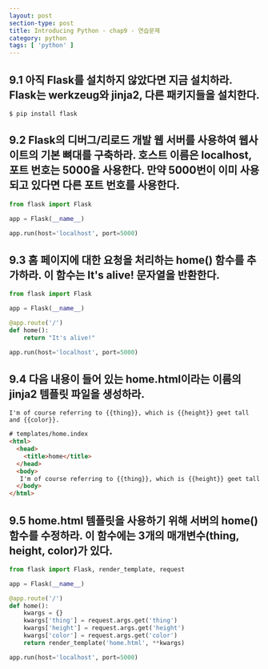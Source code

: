```yaml
---
layout: post
section-type: post
title: Introducing Python - chap9 - 연습문제
category: python
tags: [ 'python' ]
---
```


## 9.1 아직 Flask를 설치하지 않았다면 지금 설치하라. Flask는 werkzeug와 jinja2, 다른 패키지들을 설치한다.

```
$ pip install flask
```

## 9.2 Flask의 디버그/리로드 개발 웹 서버를 사용하여 웹사이트의 기본 뼈대를 구축하라. 호스트 이름은 localhost, 포트 번호는 5000을 사용한다. 만약 5000번이 이미 사용되고 있다면 다른 포트 번호를 사용한다.

```Python
from flask import Flask

app = Flask(__name__)

app.run(host='localhost', port=5000)
```

## 9.3 홈 페이지에 대한 요청을 처리하는 home() 함수를 추가하라. 이 함수는 It's alive! 문자열을 반환한다.

```Python
from flask import Flask

app = Flask(__name__)

@app.route('/')
def home():
    return "It's alive!"

app.run(host='localhost', port=5000)
```

## 9.4 다음 내용이 들어 있는 home.html이라는 이름의 jinja2 템플릿 파일을 생성하라.

```
I'm of course referring to {{thing}}, which is {{height}} geet tall and {{color}}.
```

```html
# templates/home.index
<html>
  <head>
    <title>home</title>
  </head>
  <body>
   I'm of course referring to {{thing}}, which is {{height}} geet tall and {{color}}.
  </body>
</html>
```

## 9.5 home.html 템플릿을 사용하기 위해 서버의 home() 함수를 수정하라. 이 함수에는 3개의 매개변수(thing, height, color)가 있다.

```Python
from flask import Flask, render_template, request

app = Flask(__name__)

@app.route('/')
def home():
    kwargs = {}
    kwargs['thing'] = request.args.get('thing')
    kwargs['height'] = request.args.get('height')
    kwargs['color'] = request.args.get('color')
    return render_template('home.html', **kwargs)

app.run(host='localhost', port=5000)
```
